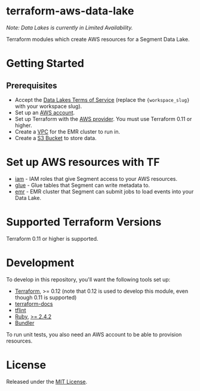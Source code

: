 # terraform-aws-data-lake

_Note: Data Lakes is currently in Limited Availability._

Terraform modules which create AWS resources for a Segment Data Lake.

# Getting Started

## Prerequisites

* Accept the [Data Lakes Terms of Service](https://app.segment.com/{workspace_slug}/destinations/catalog?category=DataLakes) (replace the `{workspace_slug}` with your workspace slug).
* Set up an [AWS account](https://aws.amazon.com/account/).
* Set up Terraform with the [AWS provider](https://www.terraform.io/docs/providers/aws/index.html). You must use Terraform 0.11 or higher.
* Create a [VPC](https://github.com/terraform-aws-modules/terraform-aws-vpc) for the EMR cluster to run in.
* Create a [S3 Bucket](https://github.com/terraform-aws-modules/terraform-aws-s3-bucket) to store data.

# Set up AWS resources with TF

* [iam](/modules/iam) - IAM roles that give Segment access to your AWS resources.
* [glue](/modules/glue) - Glue tables that Segment can write metadata to.
* [emr](/modules/emr) - EMR cluster that Segment can submit jobs to load events into your Data Lake.

# Supported Terraform Versions

Terraform 0.11 or higher is supported.

# Development

To develop in this repository, you'll want the following tools set up:

* [Terraform](https://www.terraform.io/downloads.html), >= 0.12 (note that 0.12 is used to develop this module, even though 0.11 is supported)
* [terraform-docs](https://github.com/segmentio/terraform-docs)
* [tflint](https://github.com/terraform-linters/tflint)
* [Ruby](https://www.ruby-lang.org/en/documentation/installation/), [>= 2.4.2](https://rvm.io)
* [Bundler](https://bundler.io)

To run unit tests, you also need an AWS account to be able to provision resources.

# License

Released under the [MIT License](https://opensource.org/licenses/MIT).
